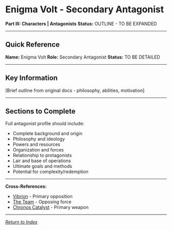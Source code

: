 # Enigma Volt - Secondary Antagonist

**Part III: Characters | Antagonists**
**Status:** OUTLINE - TO BE EXPANDED

---

## Quick Reference

**Name:** Enigma Volt
**Role:** Secondary Antagonist
**Status:** TO BE DETAILED

---

## Key Information

[Brief outline from original docs - philosophy, abilities, motivation]

---

## Sections to Complete

Full antagonist profile should include:
- Complete background and origin
- Philosophy and ideology
- Powers and resources
- Organization and forces
- Relationship to protagonists
- Lair and base of operations
- Ultimate goals and methods
- Potential for complexity/redemption

---

**Cross-References:**
- [Vibrion](../Heroes/Vibrion.md) - Primary opposition
- [The Team](../../05_Factions/TheTeam.md) - Opposing force
- [Chronos Catalyst](../../02_CivilizationalElements/02_Technology.md) - Primary weapon

---

*[Return to Index](../../00_INDEX.md)*

